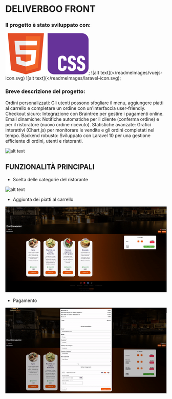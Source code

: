 # DELIVERBOO FRONT
### Il progetto è stato sviluppato con:

![alt text](</readmeImages/w3_html5-icon.svg>) ![alt text](</readmeImages/w3_css-icon.svg>);
![alt text](</readmeImages/vuejs-icon.svg) ![alt text](</readmeImages/laravel-icon.svg);

### Breve descrizione del progetto: 
Ordini personalizzati: Gli utenti possono sfogliare il menu, aggiungere piatti al carrello e completare un ordine con un'interfaccia user-friendly.
Checkout sicuro: Integrazione con Braintree per gestire i pagamenti online.
Email dinamiche: Notifiche automatiche per il cliente (conferma ordine) e per il ristoratore (nuovo ordine ricevuto).
Statistiche avanzate: Grafici interattivi (Chart.js) per monitorare le vendite e gli ordini completati nel tempo.
Backend robusto: Sviluppato con Laravel 10 per una gestione efficiente di ordini, utenti e ristoranti.

![alt text](</readmeImages/home.png>)

## FUNZIONALITÀ PRINCIPALI
- Scelta delle categorie del ristorante

![alt text](</readmeImages/categorie.gif>)

- Aggiunta dei piatti al carrello

![alt text](</readmeImages/carrello.gif>)

- Pagamento

![alt text](</readmeImages/pagamento.gif>)